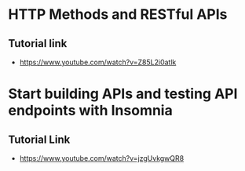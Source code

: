 # HTTP Methods and RESTful APIs

## Tutorial link
- https://www.youtube.com/watch?v=Z85L2i0atlk

# Start building APIs and testing API endpoints with Insomnia

## Tutorial Link
- https://www.youtube.com/watch?v=jzgUvkgwQR8
